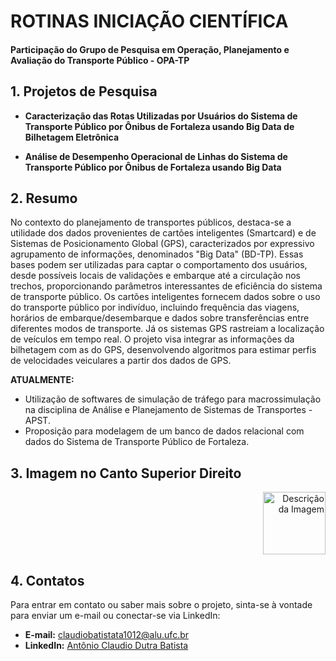 # ROTINAS INICIAÇÃO CIENTÍFICA

#### Participação do Grupo de Pesquisa em Operação, Planejamento e Avaliação do Transporte Público - OPA-TP

## 1. Projetos de Pesquisa

- **Caracterização das Rotas Utilizadas por Usuários do Sistema de Transporte Público por Ônibus de Fortaleza usando Big Data de Bilhetagem Eletrônica**
  
- **Análise de Desempenho Operacional de Linhas do Sistema de Transporte Público por Ônibus de Fortaleza usando Big Data**

## 2. Resumo

No contexto do planejamento de transportes públicos, destaca-se a utilidade dos dados provenientes de cartões inteligentes (Smartcard) e de Sistemas de Posicionamento Global (GPS), caracterizados por expressivo agrupamento de informações, denominados "Big Data" (BD-TP).
Essas bases podem ser utilizadas para captar o comportamento dos usuários, desde possíveis locais de validações e embarque até a circulação nos trechos, proporcionando parâmetros interessantes de eficiência do sistema de transporte público.
Os cartões inteligentes fornecem dados sobre o uso do transporte público por indivíduo, incluindo frequência das viagens, horários de embarque/desembarque e dados sobre transferências entre diferentes modos de transporte. Já os sistemas GPS rastreiam a localização de veículos em tempo real.
O projeto visa integrar as informações da bilhetagem com as do GPS, desenvolvendo algoritmos para estimar perfis de velocidades veiculares a partir dos dados de GPS.

**ATUALMENTE:**
- Utilização de softwares de simulação de tráfego para macrossimulação na disciplina de Análise e Planejamento de Sistemas de Transportes - APST.
- Proposição para modelagem de um banco de dados relacional com dados do Sistema de Transporte Público de Fortaleza.

## 3. Imagem no Canto Superior Direito

<div align="right">
  <img src="https://raw.githubusercontent.com/seu-usuario/seu-repositorio/branch/caminho/da/imagem/nome-da-imagem.jpg" alt="Descrição da Imagem" width="100" height="100">
</div>

## 4. Contatos

Para entrar em contato ou saber mais sobre o projeto, sinta-se à vontade para enviar um e-mail ou conectar-se via LinkedIn:

- **E-mail:** [claudiobatistata1012@alu.ufc.br](mailto:claudiobatistata1012@alu.ufc.br)
- **LinkedIn:** [Antônio Claudio Dutra Batista](https://www.linkedin.com/in/ant%C3%B4nio-claudio-dutra-batista-11a01224a/)
